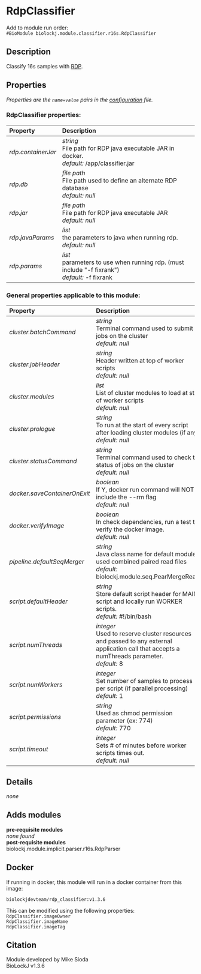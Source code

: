 # RdpClassifier
Add to module run order:                    
`#BioModule biolockj.module.classifier.r16s.RdpClassifier`

## Description 
Classify 16s samples with [RDP](http://rdp.cme.msu.edu/classifier/classifier.jsp).

## Properties 
*Properties are the `name=value` pairs in the [configuration](../../../Configuration#properties) file.*                   

### RdpClassifier properties: 
| Property| Description |
| :--- | :--- |
| *rdp.containerJar* | _string_ <br>File path for RDP java executable JAR in docker.<br>*default:*  /app/classifier.jar |
| *rdp.db* | _file path_ <br>File path used to define an alternate RDP database<br>*default:*  *null* |
| *rdp.jar* | _file path_ <br>File path for RDP java executable JAR<br>*default:*  *null* |
| *rdp.javaParams* | _list_ <br>the parameters to java when running rdp.<br>*default:*  *null* |
| *rdp.params* | _list_ <br>parameters to use when running rdp. (must include "-f fixrank")<br>*default:*  -f fixrank |

### General properties applicable to this module: 
| Property| Description |
| :--- | :--- |
| *cluster.batchCommand* | _string_ <br>Terminal command used to submit jobs on the cluster<br>*default:*  *null* |
| *cluster.jobHeader* | _string_ <br>Header written at top of worker scripts<br>*default:*  *null* |
| *cluster.modules* | _list_ <br>List of cluster modules to load at start of worker scripts<br>*default:*  *null* |
| *cluster.prologue* | _string_ <br>To run at the start of every script after loading cluster modules (if any)<br>*default:*  *null* |
| *cluster.statusCommand* | _string_ <br>Terminal command used to check the status of jobs on the cluster<br>*default:*  *null* |
| *docker.saveContainerOnExit* | _boolean_ <br>If Y, docker run command will NOT include the --rm flag<br>*default:*  *null* |
| *docker.verifyImage* | _boolean_ <br>In check dependencies, run a test to verify the docker image.<br>*default:*  *null* |
| *pipeline.defaultSeqMerger* | _string_ <br>Java class name for default module used combined paired read files<br>*default:*  biolockj.module.seq.PearMergeReads |
| *script.defaultHeader* | _string_ <br>Store default script header for MAIN script and locally run WORKER scripts.<br>*default:*  #!/bin/bash |
| *script.numThreads* | _integer_ <br>Used to reserve cluster resources and passed to any external application call that accepts a numThreads parameter.<br>*default:*  8 |
| *script.numWorkers* | _integer_ <br>Set number of samples to process per script (if parallel processing)<br>*default:*  1 |
| *script.permissions* | _string_ <br>Used as chmod permission parameter (ex: 774)<br>*default:*  770 |
| *script.timeout* | _integer_ <br>Sets # of minutes before worker scripts times out.<br>*default:*  *null* |

## Details 
*none*

## Adds modules 
**pre-requisite modules**                    
*none found*                   
**post-requisite modules**                    
biolockj.module.implicit.parser.r16s.RdpParser                   

## Docker 
If running in docker, this module will run in a docker container from this image:<br>
```
biolockjdevteam/rdp_classifier:v1.3.6
```
This can be modified using the following properties:<br>
`RdpClassifier.imageOwner`<br>
`RdpClassifier.imageName`<br>
`RdpClassifier.imageTag`<br>

## Citation 
Module developed by Mike Sioda                   
BioLockJ v1.3.6

